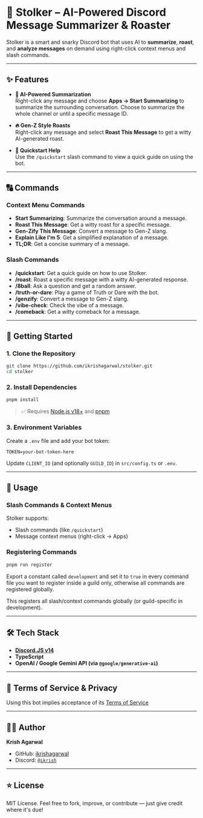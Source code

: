 # 🤖 Stolker – AI-Powered Discord Message Summarizer & Roaster

Stolker is a smart and snarky Discord bot that uses AI to **summarize**, **roast**, and **analyze messages** on demand using right-click context menus and slash commands.

---

## ✨ Features

- **🧠 AI-Powered Summarization**  
  Right-click any message and choose **Apps → Start Summarizing** to summarize the surrounding conversation. Choose to summarize the whole channel or until a specific message ID.

- **🔥 Gen-Z Style Roasts**  
  Right-click any message and select **Roast This Message** to get a witty AI-generated roast.

- **📘 Quickstart Help**  
  Use the `/quickstart` slash command to view a quick guide on using the bot.

---


## 🔠 Commands

### Context Menu Commands
- **Start Summarizing**: Summarize the conversation around a message.
- **Roast This Message**: Get a witty roast for a specific message.
- **Gen-Zify This Message**: Convert a message to Gen-Z slang.
- **Explain Like I'm 5**: Get a simplified explanation of a message.
- **TL;DR**: Get a concise summary of a message.

### Slash Commands
- **/quickstart**: Get a quick guide on how to use Stolker.
- **/roast**: Roast a specific message with a witty AI-generated response.
- **/8ball**: Ask a question and get a random answer.
- **/truth-or-dare**: Play a game of Truth or Dare with the bot.
- **/genzify**: Convert a message to Gen-Z slang.
- **/vibe-check**: Check the vibe of a message.
- **/comeback**: Get a witty comeback for a message.

---

## 🚀 Getting Started

### 1. Clone the Repository

```bash
git clone https://github.com/ikrishagarwal/stolker.git
cd stolker
````

### 2. Install Dependencies

```bash
pnpm install
```

> ✅ Requires [Node.js v18+](https://nodejs.org/) and [pnpm](https://pnpm.io/)

### 3. Environment Variables

Create a `.env` file and add your bot token:

```env
TOKEN=your-bot-token-here
```

Update `CLIENT_ID` (and optionally `GUILD_ID`) in `src/config.ts` or `.env`.

---

## 🧠 Usage

### Slash Commands & Context Menus

Stolker supports:

* Slash commands (like `/quickstart`)
* Message context menus (right-click → Apps)

### Registering Commands

```bash
pnpm run register
```

Export a constant called `development` and set it to `true` in every command file you want to register inside a guild only, otherwise all commands are registered globally.

This registers all slash/context commands globally (or guild-specific in development).

---

## 🛠 Tech Stack

* **[Discord.JS v14](https://discord.js.org/)**
* **TypeScript**
* **OpenAI / Google Gemini API (via `@google/generative-ai`)**

---

## 📜 Terms of Service & Privacy

Using this bot implies acceptance of its [Terms of Service](./ToS.md)

---

## 🙋‍♂️ Author

**Krish Agarwal**

* GitHub: [ikrishagarwal](https://github.com/ikrishagarwal)
* Discord: [`@ikrish`](https://discord.com/users/701008374883418113/)

---

## ⭐ License

MIT License.
Feel free to fork, improve, or contribute — just give credit where it's due!